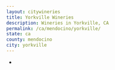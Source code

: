 ```yaml
---
layout: citywineries
title: Yorkville Wineries
description: Wineries in Yorkville, CA
permalink: /ca/mendocino/yorkville/
state: ca
county: mendocino
city: yorkville
---
```

-
